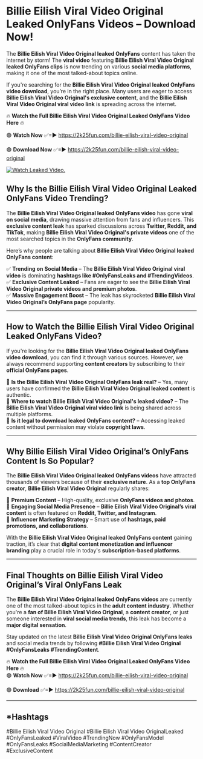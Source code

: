 # Billie Eilish Viral Video Original Leaked OnlyFans Videos – Download Now!

The **Billie Eilish Viral Video Original leaked OnlyFans** content has taken the internet by storm! The **viral video** featuring **Billie Eilish Viral Video Original leaked OnlyFans clips** is now trending on various **social media platforms**, making it one of the most talked-about topics online.  

If you're searching for the **Billie Eilish Viral Video Original leaked OnlyFans video download**, you’re in the right place. Many users are eager to access **Billie Eilish Viral Video Original's exclusive content**, and the **Billie Eilish Viral Video Original viral video link** is spreading across the internet.  

🔥 **Watch the Full Billie Eilish Viral Video Original Leaked OnlyFans Video Here** 🔥  

🟢 **Watch Now** ✅=► https://2k25fun.com/billie-eilish-viral-video-original

🟢 **Download Now** ✅=► https://2k25fun.com/billie-eilish-viral-video-original

[![Watch Leaked Video.](https://miro.medium.com/v2/resize:fit:828/format:webp/1*cilzJN44JGOrTw9NJCrNHA.gif "Watch Leaked Video")](https://2k25fun.com/billie-eilish-viral-video-original)

## **Why Is the Billie Eilish Viral Video Original Leaked OnlyFans Video Trending?**  

The **Billie Eilish Viral Video Original leaked OnlyFans video** has gone **viral on social media**, drawing massive attention from fans and influencers. This **exclusive content leak** has sparked discussions across **Twitter, Reddit, and TikTok**, making **Billie Eilish Viral Video Original's private videos** one of the most searched topics in the **OnlyFans community**.  

Here’s why people are talking about **Billie Eilish Viral Video Original leaked OnlyFans content**:  

✅ **Trending on Social Media** – The **Billie Eilish Viral Video Original viral video** is dominating **hashtags like #OnlyFansLeaks and #TrendingVideos**.  
✅ **Exclusive Content Leaked** – Fans are eager to see the **Billie Eilish Viral Video Original private videos and premium photos**.  
✅ **Massive Engagement Boost** – The leak has skyrocketed **Billie Eilish Viral Video Original’s OnlyFans page** popularity.  

---

## **How to Watch the Billie Eilish Viral Video Original Leaked OnlyFans Video?**  

If you're looking for the **Billie Eilish Viral Video Original leaked OnlyFans video download**, you can find it through various sources. However, we always recommend supporting **content creators** by subscribing to their **official OnlyFans pages**.  

🔹 **Is the Billie Eilish Viral Video Original OnlyFans leak real?** – Yes, many users have confirmed the **Billie Eilish Viral Video Original leaked content** is authentic.  
🔹 **Where to watch Billie Eilish Viral Video Original's leaked video?** – The **Billie Eilish Viral Video Original viral video link** is being shared across multiple platforms.  
🔹 **Is it legal to download leaked OnlyFans content?** – Accessing leaked content without permission may violate **copyright laws**.  

---

## **Why Billie Eilish Viral Video Original’s OnlyFans Content Is So Popular?**  

The **Billie Eilish Viral Video Original leaked OnlyFans videos** have attracted thousands of viewers because of their **exclusive nature**. As a **top OnlyFans creator**, **Billie Eilish Viral Video Original** regularly shares:  

📌 **Premium Content** – High-quality, exclusive **OnlyFans videos and photos**.  
📌 **Engaging Social Media Presence** – **Billie Eilish Viral Video Original’s viral content** is often featured on **Reddit, Twitter, and Instagram**.  
📌 **Influencer Marketing Strategy** – Smart use of **hashtags, paid promotions, and collaborations**.  

With the **Billie Eilish Viral Video Original leaked OnlyFans content** gaining traction, it’s clear that **digital content monetization and influencer branding** play a crucial role in today's **subscription-based platforms**.  

---

## **Final Thoughts on Billie Eilish Viral Video Original’s Viral OnlyFans Leak**  

The **Billie Eilish Viral Video Original leaked OnlyFans videos** are currently one of the most talked-about topics in the **adult content industry**. Whether you're a **fan of Billie Eilish Viral Video Original**, a **content creator**, or just someone interested in **viral social media trends**, this leak has become a **major digital sensation**.  

Stay updated on the latest **Billie Eilish Viral Video Original OnlyFans leaks** and social media trends by following **#Billie Eilish Viral Video Original #OnlyFansLeaks #TrendingContent**.  

🔥 **Watch the Full Billie Eilish Viral Video Original Leaked OnlyFans Video Here** 🔥  
🟢 **Watch Now** ✅=► https://2k25fun.com/billie-eilish-viral-video-original

🟢 **Download** ✅=► https://2k25fun.com/billie-eilish-viral-video-original

---

## *Hashtags
#Billie Eilish Viral Video Original #Billie Eilish Viral Video OriginalLeaked #OnlyFansLeaked #ViralVideo #TrendingNow #OnlyFansModel #OnlyFansLeaks #SocialMediaMarketing #ContentCreator #ExclusiveContent  